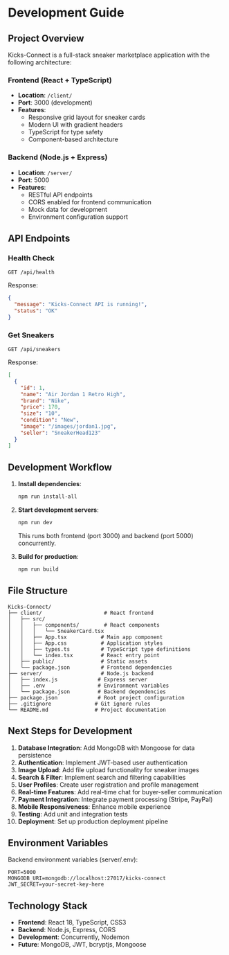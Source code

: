 # Development Guide

## Project Overview

Kicks-Connect is a full-stack sneaker marketplace application with the following architecture:

### Frontend (React + TypeScript)
- **Location**: `/client/`
- **Port**: 3000 (development)
- **Features**: 
  - Responsive grid layout for sneaker cards
  - Modern UI with gradient headers
  - TypeScript for type safety
  - Component-based architecture

### Backend (Node.js + Express)
- **Location**: `/server/`
- **Port**: 5000
- **Features**:
  - RESTful API endpoints
  - CORS enabled for frontend communication
  - Mock data for development
  - Environment configuration support

## API Endpoints

### Health Check
```
GET /api/health
```
Response:
```json
{
  "message": "Kicks-Connect API is running!",
  "status": "OK"
}
```

### Get Sneakers
```
GET /api/sneakers
```
Response:
```json
[
  {
    "id": 1,
    "name": "Air Jordan 1 Retro High",
    "brand": "Nike",
    "price": 170,
    "size": "10",
    "condition": "New",
    "image": "/images/jordan1.jpg",
    "seller": "SneakerHead123"
  }
]
```

## Development Workflow

1. **Install dependencies**:
   ```bash
   npm run install-all
   ```

2. **Start development servers**:
   ```bash
   npm run dev
   ```
   This runs both frontend (port 3000) and backend (port 5000) concurrently.

3. **Build for production**:
   ```bash
   npm run build
   ```

## File Structure
```
Kicks-Connect/
├── client/                    # React frontend
│   ├── src/
│   │   ├── components/        # React components
│   │   │   └── SneakerCard.tsx
│   │   ├── App.tsx           # Main app component
│   │   ├── App.css           # Application styles
│   │   ├── types.ts          # TypeScript type definitions
│   │   └── index.tsx         # React entry point
│   ├── public/               # Static assets
│   └── package.json          # Frontend dependencies
├── server/                   # Node.js backend
│   ├── index.js             # Express server
│   ├── .env                 # Environment variables
│   └── package.json         # Backend dependencies
├── package.json             # Root project configuration
├── .gitignore              # Git ignore rules
└── README.md               # Project documentation
```

## Next Steps for Development

1. **Database Integration**: Add MongoDB with Mongoose for data persistence
2. **Authentication**: Implement JWT-based user authentication
3. **Image Upload**: Add file upload functionality for sneaker images
4. **Search & Filter**: Implement search and filtering capabilities
5. **User Profiles**: Create user registration and profile management
6. **Real-time Features**: Add real-time chat for buyer-seller communication
7. **Payment Integration**: Integrate payment processing (Stripe, PayPal)
8. **Mobile Responsiveness**: Enhance mobile experience
9. **Testing**: Add unit and integration tests
10. **Deployment**: Set up production deployment pipeline

## Environment Variables

Backend environment variables (server/.env):
```
PORT=5000
MONGODB_URI=mongodb://localhost:27017/kicks-connect
JWT_SECRET=your-secret-key-here
```

## Technology Stack

- **Frontend**: React 18, TypeScript, CSS3
- **Backend**: Node.js, Express, CORS
- **Development**: Concurrently, Nodemon
- **Future**: MongoDB, JWT, bcryptjs, Mongoose